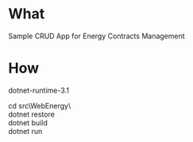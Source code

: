 # What

Sample CRUD App for Energy Contracts Management

# How

dotnet-runtime-3.1

cd src\WebEnergy\  
dotnet restore  
dotnet build  
dotnet run  